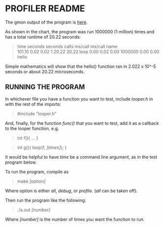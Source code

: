 PROFILER README
===============

The gmon output of the program is [here](./gprof_output_1).

As shown in the chart, the program was run 1000000 (1 million) times and has a
total runtime of 20.22 seconds:

> time   seconds   seconds    calls  ms/call  ms/call  name    
101.10      0.02     0.02        1    20.22    20.22  loop
  0.00      0.02     0.00  1000000     0.00     0.00  hello
  
Simple mathematics will show that the hello() function ran in 2.022 x 10^-5
seconds or about 20.22 microseconds.

RUNNING THE PROGRAM
-------------------

In whichever file you have a function you want to test, include _looper.h_ in
with the rest of the imports:

>\#include "looper.h"

And, finally, for the function _func()_ that you want to test, add it as a
callback to the looper function, e.g.

>int f()\{
>    ...
>\}

>int g()\{
>    loop(f, _\[times\]_);
>\}

It would be helpful to have _time_ be a command line argument, as in the test
program below.

To run the program, compile as

>make _\[option\]_

Where option is either _all_, _debug_, or _profile_. (_all_ can be taken off).

Then run the program like the following:

>./a.out _\[number\]_

Where _\[number\]_ is the number of times you want the function to run.